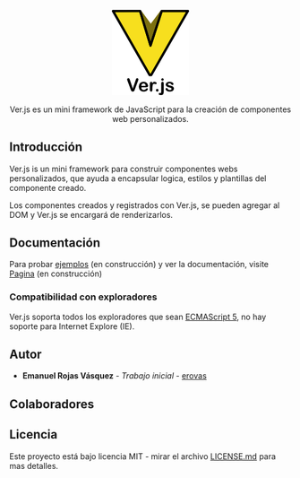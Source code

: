 <p align="center">
  <img src="https://github.com/erovas/Ver.js/blob/master/Ver.js.png" width="137.5" heigth="151.75">
</p>
<p align="center">
  Ver.js es un mini framework de JavaScript para la creación de componentes web personalizados.
</p>

## Introducción

Ver.js is un mini framework para construir componentes webs personalizados, que ayuda a encapsular logica, estilos y plantillas del componente creado.

Los componentes creados y registrados con Ver.js, se pueden agregar al DOM y Ver.js se encargará de renderizarlos.

## Documentación

Para probar [ejemplos](#/) (en construcción) y ver la documentación, visite [Pagina](#/) (en construcción)

### Compatibilidad con exploradores

Ver.js soporta todos los exploradores que sean [ECMAScript 5](http://kangax.github.io/compat-table/es5/), no hay soporte para Internet Explore (IE).

## Autor

* **Emanuel Rojas Vásquez** - *Trabajo inicial* - [erovas](https://github.com/erovas)

## Colaboradores


## Licencia

Este proyecto está bajo licencia MIT - mirar el archivo [LICENSE.md](https://github.com/erovas/Ver.js/blob/master/LICENSE) para mas detalles.
